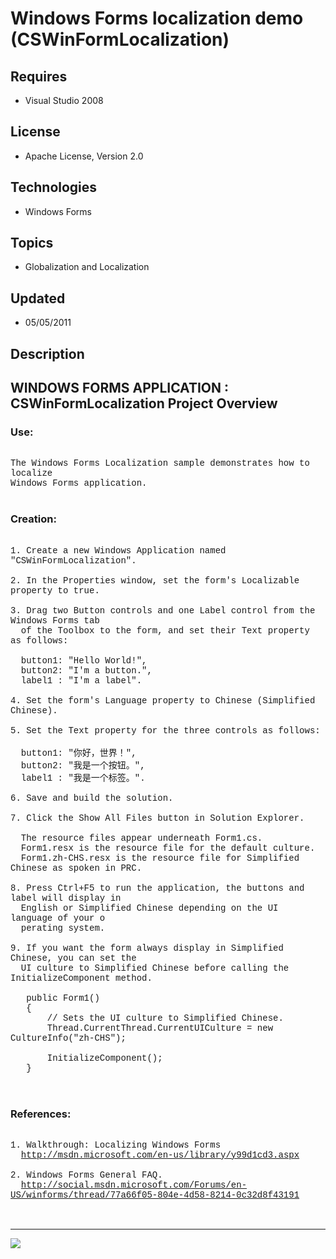 # Windows Forms localization demo (CSWinFormLocalization)
## Requires
- Visual Studio 2008
## License
- Apache License, Version 2.0
## Technologies
- Windows Forms
## Topics
- Globalization and Localization
## Updated
- 05/05/2011
## Description

<p style="font-family:Courier New"></p>
<h2>WINDOWS FORMS APPLICATION : CSWinFormLocalization Project Overview<br>
</h2>
<p style="font-family:Courier New"></p>
<h3>Use:</h3>
<p style="font-family:Courier New"><br>
The Windows Forms Localization sample demonstrates how to localize <br>
Windows Forms application.<br>
&nbsp; <br>
</p>
<h3>Creation:</h3>
<p style="font-family:Courier New"><br>
1. Create a new Windows Application named &quot;CSWinFormLocalization&quot;. <br>
<br>
2. In the Properties window, set the form's Localizable property to true.<br>
<br>
3. Drag two Button controls and one Label control from the Windows Forms tab <br>
&nbsp; of the Toolbox to the form, and set their Text property as follows:<br>
&nbsp; <br>
&nbsp; button1: &quot;Hello World!&quot;,<br>
&nbsp; button2: &quot;I'm a button.&quot;,<br>
&nbsp; label1 : &quot;I'm a label&quot;.<br>
&nbsp; <br>
4. Set the form's Language property to Chinese (Simplified Chinese).<br>
<br>
5. Set the Text property for the three controls as follows:<br>
<br>
&nbsp; button1: &quot;你好，世界！&quot;, <br>
&nbsp; button2: &quot;我是一个按钮。&quot;, <br>
&nbsp; label1 : &quot;我是一个标签。&quot;.<br>
<br>
6. Save and build the solution.<br>
<br>
7. Click the Show All Files button in Solution Explorer. <br>
<br>
&nbsp; The resource files appear underneath Form1.cs. <br>
&nbsp; Form1.resx is the resource file for the default culture.<br>
&nbsp; Form1.zh-CHS.resx is the resource file for Simplified Chinese as spoken in PRC.
<br>
<br>
8. Press Ctrl&#43;F5 to run the application, the buttons and label will display in <br>
&nbsp; English or Simplified Chinese depending on the UI language of your o<br>
&nbsp; perating system. <br>
&nbsp; <br>
9. If you want the form always display in Simplified Chinese, you can set the <br>
&nbsp; UI culture to Simplified Chinese before calling the InitializeComponent method.<br>
<br>
&nbsp; &nbsp;public Form1()<br>
&nbsp; &nbsp;{<br>
&nbsp; &nbsp; &nbsp; &nbsp;// Sets the UI culture to Simplified Chinese. <br>
&nbsp; &nbsp; &nbsp; &nbsp;Thread.CurrentThread.CurrentUICulture = new CultureInfo(&quot;zh-CHS&quot;);<br>
<br>
&nbsp; &nbsp; &nbsp; &nbsp;InitializeComponent();<br>
&nbsp; &nbsp;}<br>
&nbsp; &nbsp;<br>
&nbsp; &nbsp;<br>
</p>
<h3>References:</h3>
<p style="font-family:Courier New"><br>
1. Walkthrough: Localizing Windows Forms<br>
&nbsp; <a target="_blank" href="http://msdn.microsoft.com/en-us/library/y99d1cd3.aspx">
http://msdn.microsoft.com/en-us/library/y99d1cd3.aspx</a><br>
&nbsp; <br>
2. Windows Forms General FAQ.<br>
&nbsp; <a target="_blank" href="http://social.msdn.microsoft.com/Forums/en-US/winforms/thread/77a66f05-804e-4d58-8214-0c32d8f43191">
http://social.msdn.microsoft.com/Forums/en-US/winforms/thread/77a66f05-804e-4d58-8214-0c32d8f43191</a><br>
&nbsp; <br>
<br>
</p>
<hr>
<div><a href="http://go.microsoft.com/?linkid=9759640" style="margin-top:3px"><img src="-onecodelogo">
</a></div>
